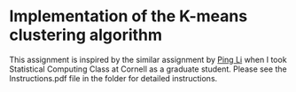 # Implementation of the K-means clustering algorithm

This assignment is inspired by the similar assignment by [Ping Li](http://www.stat.rutgers.edu/home/pingli/) when I took Statistical Computing Class at Cornell as a graduate student. Please see the Instructions.pdf file in the folder for detailed instructions.


